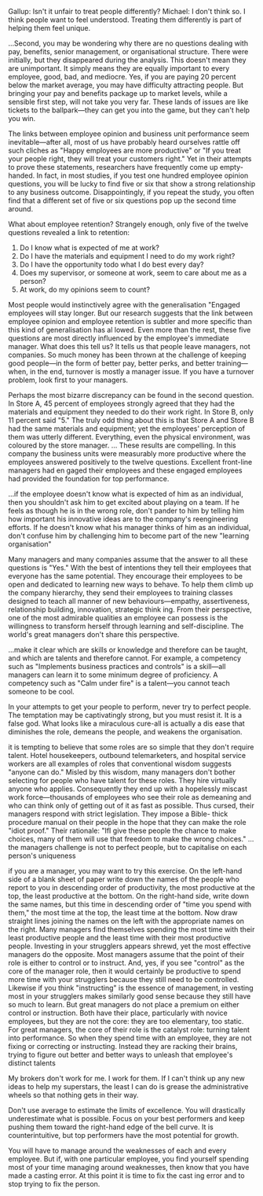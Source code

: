 Gallup: Isn't it unfair to treat people differently? Michael: I don't think so. 
I think people want to feel understood. Treating them differently 
is part of helping them feel unique. 

…Second, you may be wondering why there are no questions dealing with pay, benefits, senior management, or organisational structure. There were initially, but they disappeared during the analysis. This doesn't mean they are unimportant. It simply means they are equally important to every employee, good, bad, and mediocre. Yes, if you are paying 20 percent below the market average, you may have difficulty attracting people. But bringing your pay and benefits package up to market levels, while a sensible first step, will not take you very far. These lands of issues are like tickets to the ballpark—they can get you into the game, but they can't help you win. 

The links between employee opinion and business unit performance seem inevitable—after all, most of us have probably heard ourselves rattle off such cliches as "Happy employees are more productive" or "If you treat your people right, they will treat your customers right." Yet in their attempts to prove these statements, researchers have frequently come up empty-handed. In fact, in most studies, if you test one hundred employee opinion questions, you will be lucky to find five or six that show a strong relationship to any business outcome. Disappointingly, if you repeat the study, you often find that a different set of five or six questions pop up the second time around. 

What about employee retention? Strangely enough, only five of the twelve questions revealed a link to retention: 
1. Do I know what is expected of me at work? 
2. Do I have the materials and equipment I need to do my work right? 
3. Do I have the opportunity todo what I do best every day? 
4. Does my supervisor, or someone at work, seem to care about me as a person?
5. At work, do my opinions seem to count? 

Most people would instinctively agree with the generalisation "Engaged employees will stay longer. But our research suggests that the link between employee opinion and employee retention is subtler and more specific than this kind of generalisation has al lowed. Even more than the rest, these five questions are most directly influenced by the employee's immediate manager. What does this tell us? It tells us that people leave managers, not companies. So much money has been thrown at the challenge of keeping good people—in the form of better pay, better perks, and better training—when, in the end, turnover is mostly a manager issue. If you have a turnover problem, look first to your managers. 

Perhaps the most bizarre discrepancy can be found in the second question. In Store A, 45 percent of employees strongly agreed that they had the materials and equipment they needed to do their work right. In Store B, only 11 percent said "5." The truly odd thing about this is that Store A and Store B had the same materials and equipment; yet the employees' perception of them was utterly different. Everything, even the physical environment, was coloured by the store manager. … These results are compelling. In this company the business units were measurably more productive where the employees answered positively to the twelve questions. Excellent front-line managers had en gaged their employees and these engaged employees had provided the foundation for top performance. 

…if the employee doesn't know what is expected of him as an individual, then you shouldn't ask him to get excited about playing on a team. If he feels as though he is in the wrong role, don't pander to him by telling him how important his innovative ideas are to the company's reengineering efforts. If he doesn't know what his manager thinks of him as an individual, don't confuse him by challenging him to become part of the new "learning organisation" 

Many managers and many companies assume that the answer to all these questions is "Yes." With the best of intentions they tell their employees that everyone has the same potential. They encourage their employees to be open and dedicated to learning new ways to behave. To help them climb up the company hierarchy, they send their employees to training classes designed to teach all manner of new behaviours—empathy, assertiveness, relationship building, innovation, strategic think ing. From their perspective, one of the most admirable qualities an employee can possess is the willingness to transform herself through learning and self-discipline. 
The world's great managers don't share this perspective. 

…make it clear which are skills or knowledge and therefore can be taught, and which are talents and therefore cannot. For example, a competency such as "Implements business practices and controls" is a skill—all managers can learn it to some minimum degree of proficiency. A competency such as "Calm under fire" is a talent—you cannot teach someone to be cool. 

In your attempts to get your people to perform, never try to perfect people. The temptation may be captivatingly strong, but you must resist it. It is a false god. What looks like a miraculous cure-all is actually a dis ease that diminishes the role, demeans the people, and weakens the organisation. 

it is tempting to believe that some roles are so simple that they don't require talent. Hotel housekeepers, outbound telemarketers, and hospital service workers are all examples of roles that conventional wisdom suggests "anyone can do." Misled by this wisdom, many managers don't bother selecting for people who have talent for these roles. They hire virtually anyone who 
applies. Consequently they end up with a hopelessly miscast work force—thousands of employees who see their role as demeaning and who can think only of getting out of it as fast as possible. Thus cursed, their managers respond with strict legislation. They impose a Bible- thick procedure manual on their people in the hope that they can make the role "idiot proof." Their rationale: "IfI give these people the chance to make choices, many of them will use that freedom to make the wrong choices." …the managers challenge is not to perfect people, but to capitalise on each person's uniqueness 

if you are a manager, you may want to try this exercise. On the left-hand side of a blank sheet of paper write down the names of the people who report to you in descending order of productivity, the most productive at the top, the least productive at the bottom. On the right-hand side, write down the same names, but this time in descending order of "time you spend with them," the most time at the top, the least time at the bottom. Now draw straight lines joining the names on the left with the appropriate names on the right.  Many managers find themselves spending the most time with their least productive people and the least time with their most productive people. Investing in your strugglers appears shrewd, yet the most effective managers do the opposite. 
Most managers assume that the point of their role is either to control or to instruct. And, yes, if you see "control" as the core of the manager role, then it would certainly be productive to spend more time with your strugglers because they still need to be controlled. Likewise if you think "instructing" is the essence of management, in vesting most in your strugglers makes similarly good sense because they still have so much to learn. 
But great managers do not place a premium on either control or instruction. Both have their place, particularly with novice employees, but they are not the core: they are too elementary, too static. For great managers, the core of their role is the catalyst role: turning talent into performance. So when they spend time with an employee, they are not fixing or correcting or instructing. Instead they are racking their brains, trying to figure out better and better ways to unleash that employee's distinct talents

My brokers don't work for me. I work for them. If I can't think up any new ideas to help my superstars, the least I can do is grease the administrative wheels so that nothing gets in their way. 

Don't use average to estimate the limits of excellence. You will drastically underestimate what is possible. Focus on your best performers and keep pushing them toward the right-hand edge of the bell curve. It is counterintuitive, but top performers have the most potential for growth. 

You will have to manage around the weaknesses of each and every employee. But if, with one particular employee, you find yourself spending most of your time managing around weaknesses, then know that you have made a casting error. At this point it is time to fix the cast ing error and to stop trying to fix the person. 